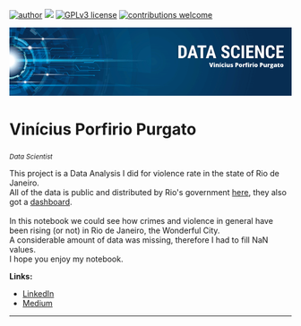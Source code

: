 [![author](https://img.shields.io/badge/author-vinny380-red.svg)](https://www.linkedin.com/in/vin%C3%ADcius-porfirio-purgato-7891401b3/) [![](https://img.shields.io/badge/python-3.9+-blue.svg)](https://www.python.org/downloads/release/python-365/) [![GPLv3 license](https://img.shields.io/badge/License-GPLv3-blue.svg)](http://perso.crans.org/besson/LICENSE.html) [![contributions welcome](https://img.shields.io/badge/contributions-welcome-brightgreen.svg?style=flat)](https://github.com/vinny380)

<p align="center">
  <img src="banner.png" >
</p>

# Vinícius Porfirio Purgato
<sub>*Data Scientist*</sub>

This project is a Data Analysis I did for violence rate in the state of Rio de Janeiro. <br>
All of the data is public and distributed by Rio's government [here](http://www.ispdados.rj.gov.br/estatistica.html), they also got a [dashboard](http://www.ispvisualizacao.rj.gov.br/index.html). <br>
<br>
In this notebook we could see how crimes and violence in general have been rising (or not) in Rio de Janeiro, the Wonderful City.<br>
A considerable amount of data was missing, therefore I had to fill NaN values.<br>
I hope you enjoy my notebook.
<br>

**Links:**
* [LinkedIn](https://www.linkedin.com/in/vin%C3%ADcius-porfirio-purgato-7891401b3/)
* [Medium](https://vinny-purgato.medium.com/)
---
